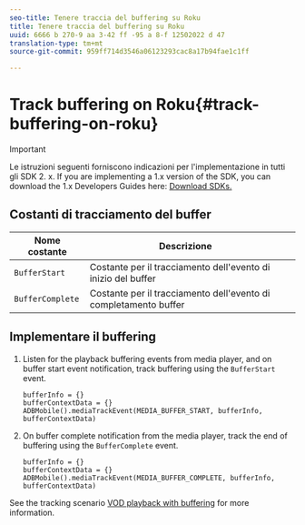 ```yaml
---
seo-title: Tenere traccia del buffering su Roku
title: Tenere traccia del buffering su Roku
uuid: 6666 b 270-9 aa 3-42 ff -95 a 8-f 12502022 d 47
translation-type: tm+mt
source-git-commit: 959ff714d3546a06123293cac8a17b94fae1c1ff

---
```



# Track buffering on Roku{#track-buffering-on-roku}

>[!IMPORTANT]
>
>Le istruzioni seguenti forniscono indicazioni per l'implementazione in tutti gli SDK 2. x. If you are implementing a 1.x version of the SDK, you can download the 1.x Developers Guides here: [Download SDKs.](../../../sdk-implement/download-sdks.md)

## Costanti di tracciamento del buffer

| Nome costante | Descrizione     |
|---|---|
| `BufferStart` | Costante per il tracciamento dell'evento di inizio del buffer |
| `BufferComplete` | Costante per il tracciamento dell'evento di completamento buffer |

## Implementare il buffering

1. Listen for the playback buffering events from media player, and on buffer start event notification, track buffering using the `BufferStart` event.

   ```
   bufferInfo = {}
   bufferContextData = {}
   ADBMobile().mediaTrackEvent(MEDIA_BUFFER_START, bufferInfo, bufferContextData)
   ```

1. On buffer complete notification from the media player, track the end of buffering using the `BufferComplete` event.

   ```
   bufferInfo = {}
   bufferContextData = {}
   ADBMobile().mediaTrackEvent(MEDIA_BUFFER_COMPLETE, bufferInfo, bufferContextData)
   ```

See the tracking scenario [VOD playback with buffering](../../../sdk-implement/tracking-scenarios/vod-buffering.md) for more information.
